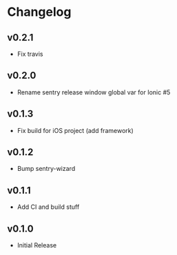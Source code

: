 # Changelog

## v0.2.1

- Fix travis

## v0.2.0

- Rename sentry release window global var for Ionic #5

## v0.1.3

- Fix build for iOS project (add framework)

## v0.1.2

- Bump sentry-wizard

## v0.1.1

- Add CI and build stuff

## v0.1.0

- Initial Release
